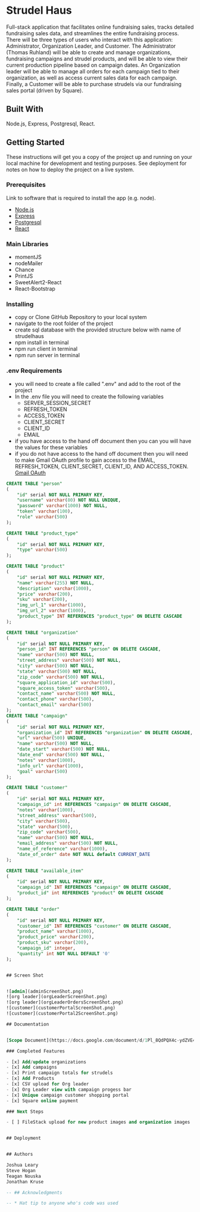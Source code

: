 # Strudel Haus

Full-stack application that facilitates online fundraising sales, tracks detailed fundraising sales data, and streamlines the entire fundraising process.  There will be three types of users who interact with this application: Administrator, Organization Leader, and Customer. The Administrator (Thomas Ruhland) will be able to create and manage organizations, fundraising campaigns and strudel products, and will be able to view their current production pipeline based on campaign dates. An Organization leader will be able to manage all orders for each campaign tied to their organization, as well as access current sales data for each campaign. Finally, a Customer will be able to purchase strudels via our fundraising sales portal (driven by Square).

## Built With

Node.js, Express, Postgresql, React.

## Getting Started

These instructions will get you a copy of the project up and running on your local machine for development and testing purposes. See deployment for notes on how to deploy the project on a live system.

### Prerequisites

Link to software that is required to install the app (e.g. node).

- [Node.js](https://nodejs.org/en/)
- [Express](https://expressjs.com/en/guide/routing.html)
- [Postgresql](https://www.postgresql.org/docs/)
- [React](https://reactjs.org/docs/hello-world.html)


### Main Libraries

- momentJS
- nodeMailer
- Chance
- PrintJS
- SweetAlert2-React
- React-Bootstrap


### Installing

- copy or Clone GitHub Repository to your local system
- navigate to the root folder of the project
- create sql database with the provided structure below with name of strudelhaus
- npm install in terminal
- npm run client in terminal
- npm run server in terminal

### .env Requirements

- you will need to create a file called ".env" and add to the root of the project
- In the .env file you will need to create the following variables
    - SERVER_SESSION_SECRET
    - REFRESH_TOKEN
    - ACCESS_TOKEN
    - CLIENT_SECRET
    - CLIENT_ID
    - EMAIL
- if you have access to the hand off document then you can you will have the values for these variables
- if you do not have access to the hand off document then you will need to make Gmail OAuth profile to gain access to the EMAIL, REFRESH_TOKEN, CLIENT_SECRET, CLIENT_ID, AND ACCESS_TOKEN.
[Gmail OAuth](https://developers.google.com/gmail/api/auth/about-auth)



```sql
CREATE TABLE "person"
(
    "id" serial NOT NULL PRIMARY KEY,
    "username" varchar(80) NOT NULL UNIQUE,
    "password" varchar(1000) NOT NULL,
    "token" varchar(100),
    "role" varchar(500) 
);

CREATE TABLE "product_type"
(
    "id" serial NOT NULL PRIMARY KEY,
    "type" varchar(500)
);

CREATE TABLE "product"
(
    "id" serial NOT NULL PRIMARY KEY,
    "name" varchar(255) NOT NULL,
    "description" varchar(1000),
    "price" varchar(200),
    "sku" varchar(200),
    "img_url_1" varchar(1000),
    "img_url_2" varchar(1000),
    "product_type" INT REFERENCES "product_type" ON DELETE CASCADE
);

CREATE TABLE "organization"
(
    "id" serial NOT NULL PRIMARY KEY,
    "person_id" INT REFERENCES "person" ON DELETE CASCADE,
    "name" varchar(500) NOT NULL,
    "street_address" varchar(500) NOT NULL,
    "city" varchar(500) NOT NULL,
    "state" varchar(500) NOT NULL,
    "zip_code" varchar(500) NOT NULL,
    "square_application_id" varchar(500),
    "square_access_token" varchar(500),
    "contact_name" varchar(500) NOT NULL,
    "contact_phone" varchar(500),
    "contact_email" varchar(500)
);
CREATE TABLE "campaign"
(
    "id" serial NOT NULL PRIMARY KEY,
    "organization_id" INT REFERENCES "organization" ON DELETE CASCADE,
    "url" varchar(500) UNIQUE,
    "name" varchar(500) NOT NULL,
    "date_start" varchar(500) NOT NULL,
    "date_end" varchar(500) NOT NULL,
    "notes" varchar(1000),
    "info_url" varchar(1000),
    "goal" varchar(500)
);

CREATE TABLE "customer"
(
    "id" serial NOT NULL PRIMARY KEY,
    "campaign_id" int REFERENCES "campaign" ON DELETE CASCADE,
    "notes" varchar(1000),
    "street_address" varchar(500),
    "city" varchar(500),
    "state" varchar(500),
    "zip_code" varchar(500),
    "name" varchar(500) NOT NULL,
    "email_address" varchar(500) NOT NULL,
    "name_of_reference" varchar(1000),
    "date_of_order" date NOT NULL default CURRENT_DATE
);

CREATE TABLE "available_item"
(
    "id" serial NOT NULL PRIMARY KEY,
    "campaign_id" INT REFERENCES "campaign" ON DELETE CASCADE,
    "product_id" int REFERENCES "product" ON DELETE CASCADE
);

CREATE TABLE "order"
(
    "id" serial NOT NULL PRIMARY KEY,
    "customer_id" INT REFERENCES "customer" ON DELETE CASCADE,
    "product_name" varchar(1000),
    "product_price" varchar(200),
    "product_sku" varchar(200),
    "campaign_id" integer,
    "quantity" int NOT NULL DEFAULT '0'
);


## Screen Shot


![admin](adminScreenShot.png)
![org leader](orgLeaderScreenShot.png)
![org leader](orgLeaderOrdersScreenShot.png)
![customer](customerPortalScreenShot.png)
![customer](customerPortal2ScreenShot.png)

## Documentation


[Scope Document](https://docs.google.com/document/d/1Pl_8QdPQX4c-ydZVE4bhBhnwC8q2ySch3dRloLTakEo/edit?usp=sharing)

### Completed Features

- [x] Add/update organizations
- [x] Add campaigns
- [x] Print campaign totals for strudels
- [x] Add Products
- [x] CSV upload for Org leader
- [x] Org Leader view with campaign progess bar
- [x] Unique campaign customer shopping portal
- [x] Square online payment

### Next Steps

- [ ] FileStack upload for new product images and organization images


## Deployment


## Authors

Joshua Leary
Steve Hogan
Teagan Nouska
Jonathan Kruse

-- ## Acknowledgments

-- * Hat tip to anyone who's code was used